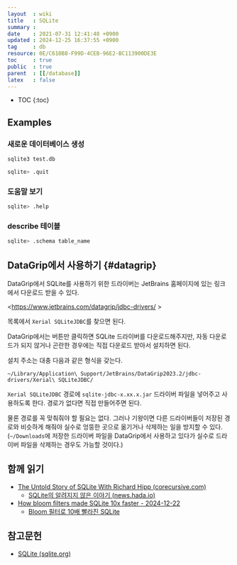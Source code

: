 ```yaml
---
layout  : wiki
title   : SQLite
summary : 
date    : 2021-07-31 12:41:48 +0900
updated : 2024-12-25 16:37:55 +0900
tag     : db
resource: 0E/C610B8-F99D-4CEB-96E2-BC113900DE3E
toc     : true
public  : true
parent  : [[/database]]
latex   : false
---
```

* TOC
{:toc}

## Examples

### 새로운 데이터베이스 생성

```sh
sqlite3 test.db

sqlite> .quit
```

### 도움말 보기

```sh
sqlite> .help
```

### describe 테이블

```sh
sqlite> .schema table_name
```

## DataGrip에서 사용하기 {#datagrip}

DataGrip에서 SQLite를 사용하기 위한 드라이버는 JetBrains 홈페이지에 있는 링크에서 다운로드 받을 수 있다.

<https://www.jetbrains.com/datagrip/jdbc-drivers/ >

목록에서 `Xerial SQLiteJDBC`를 찾으면 된다.

DataGrip에서는 버튼만 클릭하면 SQLite 드라이버를 다운로드해주지만,
자동 다운로드가 되지 않거나 곤란한 경우에는 직접 다운로드 받아서 설치하면 된다.

설치 주소는 대충 다음과 같은 형식을 갖는다.

```
~/Library/Application\ Support/JetBrains/DataGrip2023.2/jdbc-drivers/Xerial\ SQLiteJDBC/
```

`Xerial SQLiteJDBC` 경로에 `sqlite-jdbc-x.xx.x.jar` 드라이버 파일을 넣어주고 사용하도록 한다.
경로가 없다면 직접 만들어주면 된다.

물론 경로를 꼭 맞춰줘야 할 필요는 없다.
그러나 기왕이면 다른 드라이버들이 저장된 경로와 비슷하게 해줘야 실수로 엉뚱한 곳으로 옮기거나 삭제하는 일을 방지할 수 있다.
(`~/Downloads`에 저장한 드라이버 파일을 DataGrip에서 사용하고 있다가 실수로 드라이버 파일을 삭제하는 경우도 가능할 것이다.)


## 함께 읽기

- [The Untold Story of SQLite With Richard Hipp (corecursive.com)](https://corecursive.com/066-sqlite-with-richard-hipp/ )
    - [SQLite의 알려지지 않은 이야기 (news.hada.io)]( https://news.hada.io/topic?id=4558 )
- [How bloom filters made SQLite 10x faster - 2024-12-22](https://avi.im/blag/2024/sqlite-past-present-future/ )
    - [Bloom 필터로 10배 빨라진 SQLite](https://news.hada.io/topic?id=18399 )

## 참고문헌

- [SQLite (sqlite.org)]( https://www.sqlite.org/index.html )


